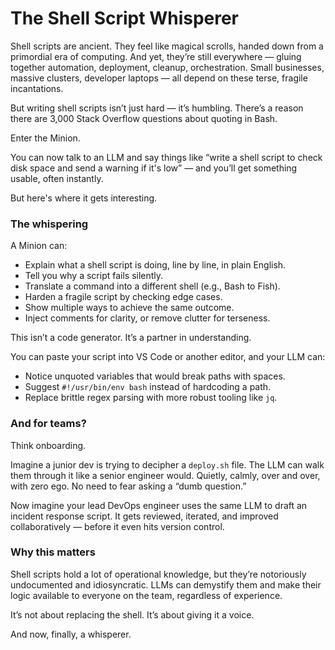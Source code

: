 # The Shell Script Whisperer

Shell scripts are ancient. They feel like magical scrolls, handed down from a primordial era of computing. And yet, they’re still everywhere — gluing together automation, deployment, cleanup, orchestration. Small businesses, massive clusters, developer laptops — all depend on these terse, fragile incantations.

But writing shell scripts isn’t just hard — it’s humbling. There’s a reason there are 3,000 Stack Overflow questions about quoting in Bash.

Enter the Minion.

You can now talk to an LLM and say things like “write a shell script to check disk space and send a warning if it's low” — and you’ll get something usable, often instantly.

But here's where it gets interesting.

### The whispering

A Minion can:
- Explain what a shell script is doing, line by line, in plain English.
- Tell you why a script fails silently.
- Translate a command into a different shell (e.g., Bash to Fish).
- Harden a fragile script by checking edge cases.
- Show multiple ways to achieve the same outcome.
- Inject comments for clarity, or remove clutter for terseness.

This isn’t a code generator. It’s a partner in understanding.

You can paste your script into VS Code or another editor, and your LLM can:
- Notice unquoted variables that would break paths with spaces.
- Suggest `#!/usr/bin/env bash` instead of hardcoding a path.
- Replace brittle regex parsing with more robust tooling like `jq`.

### And for teams?

Think onboarding.

Imagine a junior dev is trying to decipher a `deploy.sh` file. The LLM can walk them through it like a senior engineer would. Quietly, calmly, over and over, with zero ego. No need to fear asking a “dumb question.”

Now imagine your lead DevOps engineer uses the same LLM to draft an incident response script. It gets reviewed, iterated, and improved collaboratively — before it even hits version control.

### Why this matters

Shell scripts hold a lot of operational knowledge, but they’re notoriously undocumented and idiosyncratic. LLMs can demystify them and make their logic available to everyone on the team, regardless of experience.

It’s not about replacing the shell. It’s about giving it a voice.

And now, finally, a whisperer.